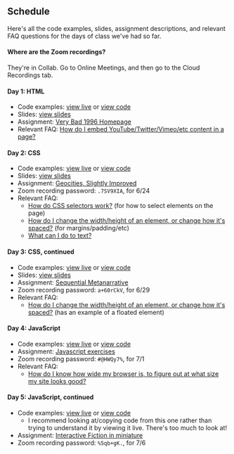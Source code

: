 ## Schedule

Here's all the code examples, slides, assignment descriptions, and relevant FAQ questions for the days of class we've had so far.

#### Where are the Zoom recordings?

They're in Collab. Go to Online Meetings, and then go to the Cloud Recordings tab.

#### Day 1: HTML
* Code examples: [view live](/artofweb-21/examples/day1) or [view code](https://github.com/thely/artofweb-21/tree/main/examples/day1)
* Slides: [view slides](/artofweb-21/slides/day-1-slides.html)
* Assignment: [Very Bad 1996 Homepage](/artofweb-21/projects/1-geocities)
* Relevant FAQ: [How do I embed YouTube/Twitter/Vimeo/etc content in a page?](/artofweb-21/questions/embed)

#### Day 2: CSS
* Code examples: [view live](/artofweb-21/examples/day2) or [view code](https://github.com/thely/artofweb-21/tree/main/examples/day2)
* Slides: [view slides](/artofweb-21/slides/day-2-slides.html)
* Assignment: [Geocities, Slightly Improved](/artofweb-21/projects/1p5-geocities-2)
* Zoom recording password: `.7SV9XIA`, for 6/24
* Relevant FAQ:
  * [How do CSS selectors work?](/artofweb-21/questions/css-selectors) (for how to select elements on the page)
  * [How do I change the width/height of an element, or change how it's spaced?](/artofweb-21/questions/box-model) (for margins/padding/etc)
  * [What can I do to text?](/artofweb-21/questions/text-styles)

#### Day 3: CSS, continued
* Code examples: [view live](/artofweb-21/examples/day3) or [view code](https://github.com/thely/artofweb-21/tree/main/examples/day3)
* Slides: [view slides](/artofweb-21/slides/day-3-slides.html)
* Assignment: [Sequential Metanarrative](/artofweb-21/projects/2-metanarrative)
* Zoom recording password: `a+60rCkV`, for 6/29
* Relevant FAQ:
  * [How do I change the width/height of an element, or change how it's spaced?](/artofweb-21/questions/box-model) (has an example of a floated element)

#### Day 4: JavaScript
* Code examples: [view live](/artofweb-21/examples/day4) or [view code](https://github.com/thely/artofweb-21/tree/main/examples/day4)
* Assignment: [Javascript exercises](/artofweb-21/projects/3-js-exercises)
* Zoom recording password: `#@HWQy7%`, for 7/1
* Relevant FAQ:
  * [How do I know how wide my browser is, to figure out at what size my site looks good?](/artofweb-21/questions/width)

#### Day 5: JavaScript, continued
* Code examples: [view live](/artofweb-21/examples/day5) or [view code](https://github.com/thely/artofweb-21/tree/main/examples/day5)
  * I recommend looking at/copying code from this one rather than trying to understand it by viewing it live. There's too much to look at!
* Assignment: [Interactive Fiction in miniature](/artofweb-21/projects/4-if-mini)
* Zoom recording password: `%5qb+gK.`, for 7/6